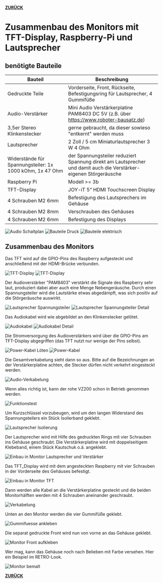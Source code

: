 **[ZURÜCK](README.md)**
# <a name="monitor">Zusammenbau des Monitors mit TFT-Display, Raspberry-Pi und Lautsprecher</a>

## benötigte Bauteile

| Bauteil | Beschreibung |
| ------- | ------------ |
| Gedruckte Teile | Vorderseite, Front, Rückseite, Befestigungsring für Lautsprecher, 4 Gummifüße |
| Audio-Verstärker | Mini Audio Verstärkerplatine PAM8403 DC 5V (z.B. über https://www.roboter-bausatz.de) |
| 3,5er Stereo Klinkenstecker | gerne gebraucht, da dieser sowieso "entkernt" werden muss |
| Lautsprecher | 2 Zoll / 5 cm Miniaturlautsprecher 3 W 4 Ohm |
| Widerstände für Spannungsteiler: 1x 1000 kOhm, 1x 47 Ohm| der Spannungsteiler reduziert Spannung direkt am Lautsprecher und damit auch die Verstärker-eigenen Störgeräusche |
| Raspberry Pi | Modell >= 3b |
| TFT-Display | JOY-iT 5“ HDMI Touchscreen Display |
| 4 Schrauben M2 6mm | Befestigung des Lautsprechers im Gehäuse |
| 4 Schrauben M2 8mm | Verschrauben des Gehäuses |
| 4 Schrauben M2 6mm| Befestigung des Displays |

![Audio Schaltplan](audio/audio_schaltplan_skaliert.png "Audio Verstärker Schaltplan")
![Bauteile Druck](images/img_monitor_02_bauteile_druck.jpg "Bauteile Druck")
![Bauteile elektrisch](images/img_monitor_01_bauteile_elektrisch.jpg "Bauteile elektrisch")

## Zusammenbau des Monitors

Das TFT wird auf die GPIO-Pins des Raspberry aufgesteckt und anschließend mit der HDMI-Brücke verbunden.

![TFT-Display](images/img_monitor_03_raspberry_tft.jpg "TFT-Display")
![TFT-Display](images/img_monitor_04_raspberry_tft_2.jpg "TFT-Display")

Der Audioverstärker "PAM8403" verstärkt die Signale des Raspberry sehr laut, produziert dabei aber auch eine Menge Nebengeräusche. Durch einen Spannungsteiler wird die Lautstärke etwas abgedämpft, was sich positiv auf die Störgeräusche auswirkt. 

![Lautsprecher Spannungsteiler](images/img_monitor_05_speaker_spannungsteiler.jpg "Lautsprecher Spannungsteiler")
![Lautsprecher Spannungsteiler Detail](images/img_monitor_06_speaker_spannungsteiler_2.jpg "Lautsprecher Spannungsteiler Detail")

Das Audiokabel wird wie abgebildet an den Klinkenstecker gelötet.

![Audiokabel](images/img_monitor_07_klinke.jpg "Audiokabel")
![Audiokabel Detail](images/img_monitor_08_klinke_2.jpg "Audiokabel Detail")

Die Stromversorgung des Audioverstärkers wird über die GPIO-Pins am TFT-Display abgegriffen (das TFT nutzt nur wenige der Pins selbst).

![Power-Kabel Löten](images/img_monitor_09_audioverstärker_power.jpg "Power-Kabel Löten")
![Power-Kabel](images/img_monitor_10_audioverstärker_power_2.jpg "Power-Kabel")

Die Gesamtverkabelung sieht dann so aus. Bitte auf die Bezeichnungen an der Verstärkerplatine achten, die Stecker dürfen nicht verkehrt eingesteckt werden.

![Audio-Verkabelung](images/img_monitor_11_audio_gesamt.jpg "Audio-Verkabelung")

Wenn alles richtig ist, kann der rohe VZ200 schon in Betrieb genommen werden.

![Funktionstest](images/img_monitor_12_raspberry_tft_audio_funktion.jpg "Funktionstest")

Um Kurzschlüssel vorzubeugen, wird um den langen Widerstand des Spannungsteilers ein Stück Isolierband geklebt.

![Lautsprecher Isolierung](images/img_monitor_13_speaker_isolierung.jpg "Lautsprecher Isolierung")

Der Lautsprecher wird mit Hilfe des gedruckten Rings mit vier Schrauben ins Gehäuse geschraubt. Die Verstärkerplatine wird mit doppelseitigem Klebeband, einem Stück Kautschuk o.ä. angeklebt.

![Einbau in Monitor Lautsprecher und Verstärker](images/img_monitor_14_speaker_verstärker_einbau.jpg "Einbau in Monitor Lautsprecher und Verstärker")

Das TFT_Display wird mit dem angesteckten Raspberry mit vier Schrauben in der Vorderseite des Gehäuses befestigt.

![Einbau in Monitor TFT](images/img_monitor_16_raspberry_tft_einbau_2.jpg "Einbau in Monitor TFT")

Dann werden alle Kabel an die Verstärkerplatine gesteckt und die beiden Monitorhälften werden mit 4 Schrauben aneinander geschraubt.

![Verkabelung](images/img_monitor_17_verkabelung_gesamt.jpg "Verkabelung")

Unten an den Monitor werden die vier Gummifüße geklebt.

![Gummifuesse ankleben](images/img_monitor_18_gummifuesse.jpg "Gummifuesse ankleben")

Die separat gedruckte Front wird nun von vorne an das Gehäuse geklebt.

![Monitor Front aufkleben](images/img_monitor_21_monitor_front.jpg "Monitor Front aufkleben")

Wer mag, kann das Gehäuse noch nach Belieben mit Farbe versehen. Hier ein Beispiel im RETRO-Look.

![Monitor bemalt](images/img_monitor_22_monitor_bemalt.jpg "Monitor bemalt")

**[ZURÜCK](README.md)**
